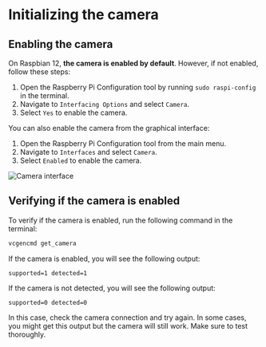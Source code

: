 # Initializing the camera

## Enabling the camera

On Raspbian 12, **the camera is enabled by default**. However, if not enabled, follow these steps:
1. Open the Raspberry Pi Configuration tool by running `sudo raspi-config` in the terminal.
2. Navigate to `Interfacing Options` and select `Camera`.
3. Select `Yes` to enable the camera.

You can also enable the camera from the graphical interface:
1. Open the Raspberry Pi Configuration tool from the main menu.
2. Navigate to `Interfaces` and select `Camera`.
3. Select `Enabled` to enable the camera.

![Camera interface](/interfaces.png)

## Verifying if the camera is enabled

To verify if the camera is enabled, run the following command in the terminal:
```bash
vcgencmd get_camera
```

If the camera is enabled, you will see the following output:
```
supported=1 detected=1
```

If the camera is not detected, you will see the following output:
```
supported=0 detected=0
```
In this case, check the camera connection and try again.
In some cases, you might get this output but the camera will still work. Make sure to test thoroughly.
